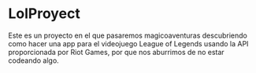 # LolProyect

Este es un proyecto en el que pasaremos magicoaventuras descubriendo como hacer una app para el videojuego League of Legends usando la API proporcionada por Riot Games, por que nos aburrimos de no estar codeando algo.
